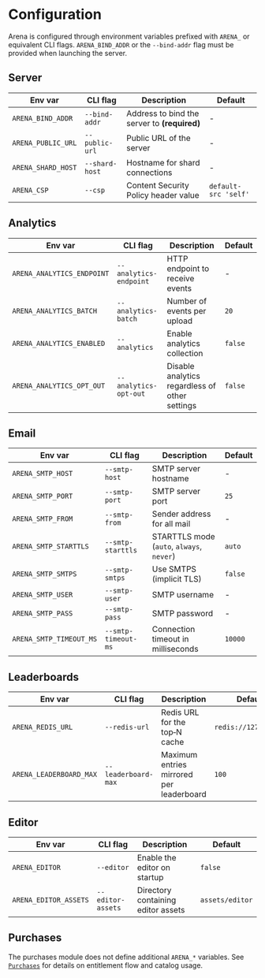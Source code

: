# Configuration

Arena is configured through environment variables prefixed with `ARENA_` or
equivalent CLI flags. `ARENA_BIND_ADDR` or the `--bind-addr` flag must be
provided when launching the server.

## Server

| Env var            | CLI flag       | Description                                  | Default              |
| ------------------ | -------------- | -------------------------------------------- | -------------------- |
| `ARENA_BIND_ADDR`  | `--bind-addr`  | Address to bind the server to **(required)** | -                    |
| `ARENA_PUBLIC_URL` | `--public-url` | Public URL of the server                     | -                    |
| `ARENA_SHARD_HOST` | `--shard-host` | Hostname for shard connections               | -                    |
| `ARENA_CSP`        | `--csp`        | Content Security Policy header value         | `default-src 'self'` |

## Analytics

| Env var                    | CLI flag               | Description                                    | Default |
| -------------------------- | ---------------------- | ---------------------------------------------- | ------- |
| `ARENA_ANALYTICS_ENDPOINT` | `--analytics-endpoint` | HTTP endpoint to receive events                | -       |
| `ARENA_ANALYTICS_BATCH`    | `--analytics-batch`    | Number of events per upload                    | `20`    |
| `ARENA_ANALYTICS_ENABLED`  | `--analytics`          | Enable analytics collection                    | `false` |
| `ARENA_ANALYTICS_OPT_OUT`  | `--analytics-opt-out`  | Disable analytics regardless of other settings | `false` |

## Email

| Env var                 | CLI flag            | Description                               | Default |
| ----------------------- | ------------------- | ----------------------------------------- | ------- |
| `ARENA_SMTP_HOST`       | `--smtp-host`       | SMTP server hostname                      | -       |
| `ARENA_SMTP_PORT`       | `--smtp-port`       | SMTP server port                          | `25`    |
| `ARENA_SMTP_FROM`       | `--smtp-from`       | Sender address for all mail               | -       |
| `ARENA_SMTP_STARTTLS`   | `--smtp-starttls`   | STARTTLS mode (`auto`, `always`, `never`) | `auto`  |
| `ARENA_SMTP_SMTPS`      | `--smtp-smtps`      | Use SMTPS (implicit TLS)                  | `false` |
| `ARENA_SMTP_USER`       | `--smtp-user`       | SMTP username                             | -       |
| `ARENA_SMTP_PASS`       | `--smtp-pass`       | SMTP password                             | -       |
| `ARENA_SMTP_TIMEOUT_MS` | `--smtp-timeout-ms` | Connection timeout in milliseconds        | `10000` |

## Leaderboards

| Env var                 | CLI flag            | Description                              | Default              |
| ----------------------- | ------------------- | ---------------------------------------- | -------------------- |
| `ARENA_REDIS_URL`       | `--redis-url`       | Redis URL for the top‑N cache            | `redis://127.0.0.1/` |
| `ARENA_LEADERBOARD_MAX` | `--leaderboard-max` | Maximum entries mirrored per leaderboard | `100`                |

## Editor

| Env var               | CLI flag          | Description                        | Default         |
| --------------------- | ----------------- | ---------------------------------- | --------------- |
| `ARENA_EDITOR`        | `--editor`        | Enable the editor on startup       | `false`         |
| `ARENA_EDITOR_ASSETS` | `--editor-assets` | Directory containing editor assets | `assets/editor` |

## Purchases

The purchases module does not define additional `ARENA_*` variables. See
[`Purchases`](Purchases.md) for details on entitlement flow and catalog usage.
